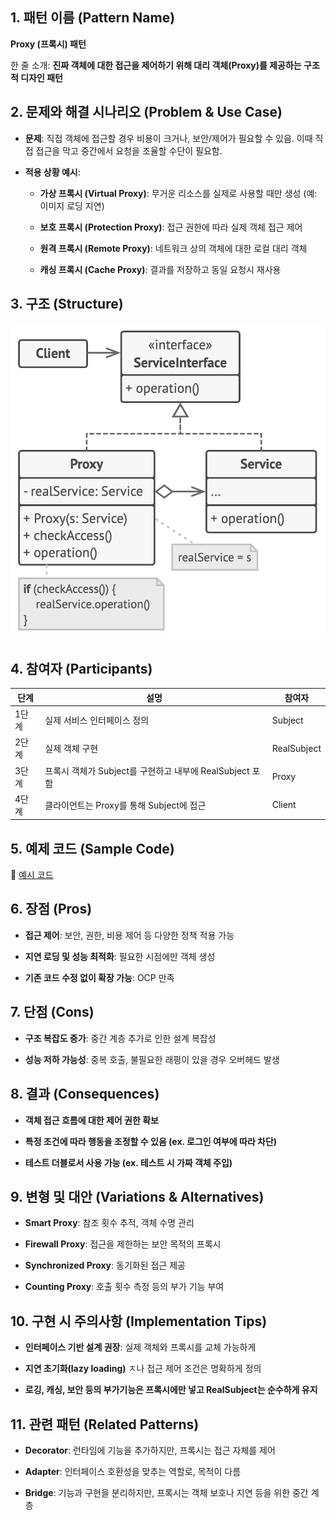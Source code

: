 <!-- pattern_name: Proxy -->

## **1. 패턴 이름 (Pattern Name)**

**Proxy (프록시) 패턴**

한 줄 소개:  **진짜 객체에 대한 접근을 제어하기 위해 대리 객체(Proxy)를 제공하는 구조적 디자인 패턴**

## **2. 문제와 해결 시나리오 (Problem & Use Case)**

-   **문제**: 직접 객체에 접근할 경우 비용이 크거나, 보안/제어가 필요할 수 있음. 이때 직접 접근을 막고 중간에서 요청을 조율할 수단이 필요함.
    
-   **적용 상황 예시**:
    
    -   **가상 프록시 (Virtual Proxy)**: 무거운 리소스를 실제로 사용할 때만 생성 (예: 이미지 로딩 지연)
        
    -   **보호 프록시 (Protection Proxy)**: 접근 권한에 따라 실제 객체 접근 제어
        
    -   **원격 프록시 (Remote Proxy)**: 네트워크 상의 객체에 대한 로컬 대리 객체
        
    -   **캐싱 프록시 (Cache Proxy)**: 결과를 저장하고 동일 요청시 재사용
        

## **3. 구조 (Structure)**

![프록시 구조](https://github.com/hyunwook13/Pattern/blob/main/assets/proxy.jpeg)

## **4. 참여자 (Participants)**

단계    | 설명                                               | 참여자
--------|----------------------------------------------------|----------
1단계   | 실제 서비스 인터페이스 정의                        | Subject
2단계   | 실제 객체 구현                                     | RealSubject
3단계   | 프록시 객체가 Subject를 구현하고 내부에 RealSubject 포함 | Proxy
4단계   | 클라이언트는 Proxy를 통해 Subject에 접근            | Client


## **5. 예제 코드 (Sample Code)**

🔗  [예시 코드](https://github.com/hyunwook13/Pattern/tree/main/Example/Proxy)

## **6. 장점 (Pros)**

-   **접근 제어**: 보안, 권한, 비용 제어 등 다양한 정책 적용 가능
    
-   **지연 로딩 및 성능 최적화**: 필요한 시점에만 객체 생성
    
-   **기존 코드 수정 없이 확장 가능**: OCP 만족
    

## **7. 단점 (Cons)**

-   **구조 복잡도 증가**: 중간 계층 추가로 인한 설계 복잡성
    
-   **성능 저하 가능성**: 중복 호출, 불필요한 래핑이 있을 경우 오버헤드 발생
    

## **8. 결과 (Consequences)**

-   **객체 접근 흐름에 대한 제어 권한 확보**
    
-   **특정 조건에 따라 행동을 조정할 수 있음 (ex. 로그인 여부에 따라 차단)**
    
-   **테스트 더블로서 사용 가능 (ex. 테스트 시 가짜 객체 주입)**
    

## **9. 변형 및 대안 (Variations & Alternatives)**

-   **Smart Proxy**: 참조 횟수 추적, 객체 수명 관리
    
-   **Firewall Proxy**: 접근을 제한하는 보안 목적의 프록시
    
-   **Synchronized Proxy**: 동기화된 접근 제공
    
-   **Counting Proxy**: 호출 횟수 측정 등의 부가 기능 부여
    

## **10. 구현 시 주의사항 (Implementation Tips)**

-   **인터페이스 기반 설계 권장**: 실제 객체와 프록시를 교체 가능하게
    
-   **지연 초기화(lazy loading)** ㅈ나 접근 제어 조건은 명확하게 정의
    
-   **로깅, 캐싱, 보안 등의 부가기능은 프록시에만 넣고 RealSubject는 순수하게 유지**
    

## **11. 관련 패턴 (Related Patterns)**

-   **Decorator**: 런타임에 기능을 추가하지만, 프록시는 접근 자체를 제어
    
-   **Adapter**: 인터페이스 호환성을 맞추는 역할로, 목적이 다름
    
-   **Bridge**: 기능과 구현을 분리하지만, 프록시는 객체 보호나 지연 등을 위한 중간 계층
